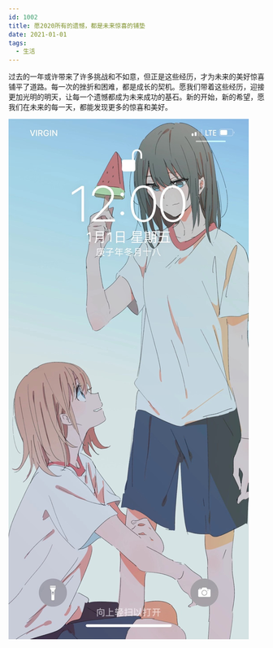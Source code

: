 ```yaml
---
id: 1002
title: 愿2020所有的遗憾，都是未来惊喜的铺垫
date: 2021-01-01
tags: 
  - 生活
---
```


过去的一年或许带来了许多挑战和不如意，但正是这些经历，才为未来的美好惊喜铺平了道路。每一次的挫折和困难，都是成长的契机。愿我们带着这些经历，迎接更加光明的明天，让每一个遗憾都成为未来成功的基石。新的开始，新的希望，愿我们在未来的每一天，都能发现更多的惊喜和美好。

![2021元旦锁屏截图](./img/2021元旦锁屏截图.jpg)